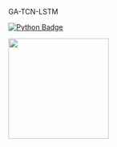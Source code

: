 GA-TCN-LSTM

[<img src="https://img.shields.io/badge/-Python-3776AB?logo=python&logoColor=yellow&style=for-the-badge" alt="Python Badge">](https://www.python.org/)

[<img target="_blank" src="https://upload.wikimedia.org/wikipedia/commons/b/b2/SCIPY_2.svg" width=200>](https://scipy.org/)
